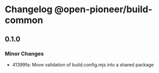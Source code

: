 # Changelog @open-pioneer/build-common

## 0.1.0

### Minor Changes

-   41399fa: Move validation of build.config.mjs into a shared package
